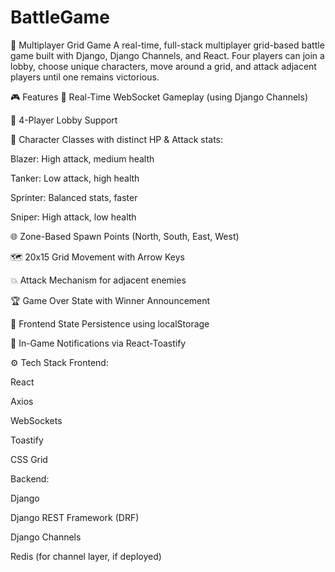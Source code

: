 # BattleGame
🔫 Multiplayer Grid Game
A real-time, full-stack multiplayer grid-based battle game built with Django, Django Channels, and React. Four players can join a lobby, choose unique characters, move around a grid, and attack adjacent players until one remains victorious.

🎮 Features
🔄 Real-Time WebSocket Gameplay (using Django Channels)

👥 4-Player Lobby Support

🧙 Character Classes with distinct HP & Attack stats:

Blazer: High attack, medium health

Tanker: Low attack, high health

Sprinter: Balanced stats, faster

Sniper: High attack, low health

🌐 Zone-Based Spawn Points (North, South, East, West)

🗺️ 20x15 Grid Movement with Arrow Keys

💥 Attack Mechanism for adjacent enemies

🏆 Game Over State with Winner Announcement

🧠 Frontend State Persistence using localStorage

🍞 In-Game Notifications via React-Toastify

⚙️ Tech Stack
Frontend:

React

Axios

WebSockets

Toastify

CSS Grid

Backend:

Django

Django REST Framework (DRF)

Django Channels

Redis (for channel layer, if deployed)

